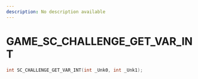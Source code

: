 ```yaml
---
description: No description available 
---
```


# GAME\_SC_CHALLENGE_GET_VAR_INT

```cpp
int SC_CHALLENGE_GET_VAR_INT(int _Unk0, int _Unk1);
```